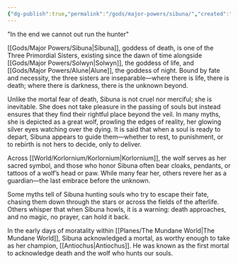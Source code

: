 ```yaml
---
{"dg-publish":true,"permalink":"/gods/major-powers/sibuna/","created":"2025-03-01T00:09:27.810-07:00"}
---
```


"In the end we cannot out run the hunter"

[[Gods/Major Powers/Sibuna\|Sibuna]], goddess of death, is one of the Three Primordial Sisters, existing since the dawn of time alongside [[Gods/Major Powers/Solwyn\|Solwyn]], the goddess of life, and [[Gods/Major Powers/Alune\|Alune]], the goddess of night. Bound by fate and necessity, the three sisters are inseparable—where there is life, there is death; where there is darkness, there is the unknown beyond.

Unlike the mortal fear of death, Sibuna is not cruel nor merciful; she is inevitable. She does not take pleasure in the passing of souls but instead ensures that they find their rightful place beyond the veil. In many myths, she is depicted as a great wolf, prowling the edges of reality, her glowing silver eyes watching over the dying. It is said that when a soul is ready to depart, Sibuna appears to guide them—whether to rest, to punishment, or to rebirth is not hers to decide, only to deliver.

Across [[World/Korlornium/Korlornium\|Korlornium]], the wolf serves as her sacred symbol, and those who honor Sibuna often bear cloaks, pendants, or tattoos of a wolf’s head or paw. While many fear her, others revere her as a guardian—the last embrace before the unknown.

Some myths tell of Sibuna hunting souls who try to escape their fate, chasing them down through the stars or across the fields of the afterlife. Others whisper that when Sibuna howls, it is a warning: death approaches, and no magic, no prayer, can hold it back.

In the early days of moratality within [[Planes/The Mundane World\|The Mundane World]], Sibuna acknowledged a mortal, as worthy enough to take as her champion, [[Antiochus\|Antiochus]]. He was known as the first mortal to acknowledge death and the wolf who hunts our souls.



